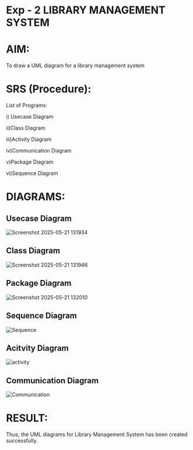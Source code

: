 # Exp - 2 LIBRARY MANAGEMENT SYSTEM

# AIM:
To draw a UML diagram for a library management system
# SRS (Procedure):
List of Programs:

i) Usecase Diagram

ii)Class Diagram

iii)Activity Diagram

iv)Communication Diagram

v)Package Diagram

vi)Sequence Diagram
# DIAGRAMS:

## Usecase Diagram


![Screenshot 2025-05-21 131934](https://github.com/user-attachments/assets/eee15a98-1352-4c8a-9121-bcae01c98df1)


## Class Diagram


![Screenshot 2025-05-21 131946](https://github.com/user-attachments/assets/571fe8ba-d510-4859-9429-f2e5c6e77440)


## Package Diagram


![Screenshot 2025-05-21 132010](https://github.com/user-attachments/assets/f8a93e42-61db-45bf-b5d7-cc6569aad472)



## Sequence Diagram


![Sequence](https://github.com/user-attachments/assets/ddec8c89-f5d1-401c-b095-a6be7442d442)


## Acitvity Diagram


![activity](https://github.com/user-attachments/assets/006c6f1a-6a77-40d4-a7e7-c61b45476619)


## Communication Diagram


![Communication](https://github.com/user-attachments/assets/3d7ded41-e8b5-48af-91f5-c600e4bf8c73)


# RESULT:
Thus, the UML diagrams for Library Management System has been created successfully.
